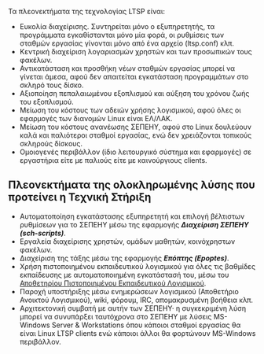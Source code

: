 Τα πλεονεκτήματα της τεχνολογίας LTSP είναι:

  - Ευκολία διαχείρισης. Συντηρείται μόνο ο εξυπηρετητής, τα προγράμματα
    εγκαθίστανται μόνο μία φορά, οι ρυθμίσεις των σταθμών εργασίας
    γίνονται μόνο από ένα αρχείο (ltsp.conf) κλπ.
  - Κεντρική διαχείριση λογαριασμών χρηστών και των προσωπικών τους
    φακέλων.
  - Αντικατάσταση και προσθήκη νέων σταθμών εργασίας μπορεί να γίνεται
    άμεσα, αφού δεν απαιτείται εγκατάσταση προγραμμάτων στο σκληρό
    τους δίσκο.
  - Αξιοποίηση πεπαλαιωμένου εξοπλισμού και αύξηση του χρόνου ζωής του
    εξοπλισμού.
  - Μείωση του κόστους των αδειών χρήσης λογισμικού, αφού όλες οι
    εφαρμογές των διανομών Linux είναι ΕΛ/ΛΑΚ.
  - Μείωση του κόστους ανανέωσης ΣΕΠΕΗΥ, αφού στο Linux δουλεύουν καλά
    και παλιότεροι σταθμοί εργασίας, ενώ δεν χρειάζονται τοπικούς
    σκληρούς δίσκους.
  - Ομοιογενές περιβάλλον (ίδιο λειτουργικό σύστημα και εφαρμογές) σε
    εργαστήρια είτε με παλιούς είτε με καινούργιους clients.

## Πλεονεκτήματα της ολοκληρωμένης λύσης που προτείνει η Τεχνική Στήριξη

  - Αυτοματοποίηση εγκατάστασης εξυπηρετητή και επιλογή βέλτιστων
    ρυθμίσεων για το ΣΕΠΕΗΥ μέσω της εφαρμογής ***Διαχείριση ΣΕΠΕΗΥ (sch-scripts)***.
  - Εργαλεία διαχείρισης χρηστών, ομάδων μαθητών, κοινόχρηστων φακέλων.
  - Διαχείριση της τάξης μέσω της εφαρμογής ***Επόπτης (Epoptes)***.
  - Χρήση πιστοποιημένου εκπαιδευτικού λογισμικού για όλες τις βαθμίδες
    εκπαίδευσης με αυτοματοποιημένη εγκατάστασή του, μέσω του
    [Αποθετηρίου Πιστοποιημένου Εκπαιδευτικού
    Λογισμικού](https://ts.sch.gr/repository).
  - Παροχή υποστήριξης μέσω ενημερώσεων λογισμικού (Αποθετήριο Ανοικτού
    Λογισμικού), wiki, φόρουμ, IRC, απομακρυσμένη βοήθεια κλπ.
  - Αρχιτεκτονική συμβατή με αυτήν των ΣΕΠΕΗΥ· η συγκεκριμένη λύση
    μπορεί να συνυπάρξει ταυτόχρονα στο ΣΕΠΕΗΥ με λύσεις
    MS-Windows Server & Workstations όπου κάποιοι σταθμοί εργασίας θα
    είναι Linux LTSP clients ενώ κάποιοι άλλοι θα φορτώνουν
    MS-Windows περιβάλλον.
